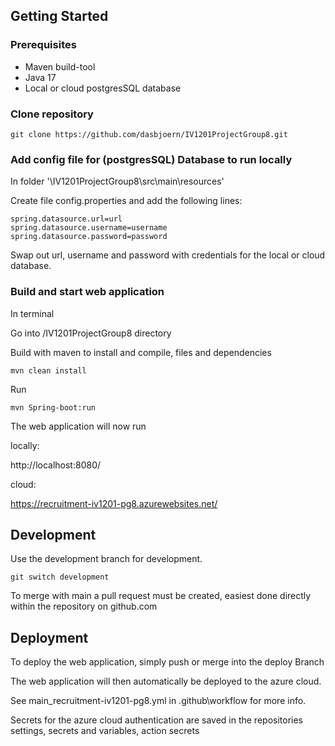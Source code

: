 
## Getting Started
### Prerequisites
* Maven build-tool
* Java 17
* Local or cloud postgresSQL database

### Clone repository

```
git clone https://github.com/dasbjoern/IV1201ProjectGroup8.git

```
### Add config file for (postgresSQL) Database to run locally
In folder '\IV1201ProjectGroup8\src\main\resources\'

Create file config.properties and add the following lines:
```
spring.datasource.url=url
spring.datasource.username=username
spring.datasource.password=password
```
Swap out url, username and password with credentials for the local or cloud database.

### Build and start web application
In terminal

Go into /IV1201ProjectGroup8 directory

Build with maven to install and compile, files and dependencies
```
mvn clean install
```
Run
```
mvn Spring-boot:run
```
The web application will now run

locally:

http://localhost:8080/

cloud:

https://recruitment-iv1201-pg8.azurewebsites.net/

## Development

Use the development branch for development.
```
git switch development
```
To merge with main a pull request must be created, easiest done directly within the repository on github.com

## Deployment

To deploy the web application, simply push or merge into the deploy Branch

The web application will then automatically be deployed to the azure cloud. 

See main_recruitment-iv1201-pg8.yml in .github\workflow for more info.

Secrets for the azure cloud authentication are saved in the repositories settings, secrets and variables, action secrets



